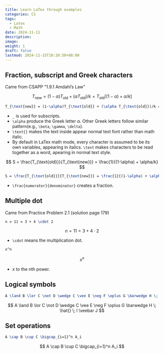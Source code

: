 ```yaml
---
title: Learn LaTex through examples
categories: CS
tags:
  - Latex
  - Math
date: 2024-11-11
description: 
image: 
weight: 1
draft: false
lastmod: 2024-11-15T10:20:50+08:00
---
```

## Fraction, subscript and Greek characters

Came from CSAPP "1.9.1 Amdahl’s Law"

$$
T_{\text{new}} = (1-\alpha)T_{\text{old}} + (\alpha T_{\text{old}})/k = T_{\text{old}}[(1-\alpha) + \alpha/k]
$$

```latex
T_{\text{new}} = (1-\alpha)T_{\text{old}} + (\alpha T_{\text{old}})/k = T_{\text{old}}[(1-\alpha) + \alpha/k]
```

- `_` is used for subscripts.
- `\alpha` produce the Greek letter α. Other Greek letters follow similar pattern(e.g., `\beta`, `\gamma`, `\delta`).
- `\text{}` makes the text inside appear normal text font rather than math italic.
- By default in LaTex math mode, every character is assumed to be its own variables, appearing in italics. `\text` makes characters to be read together as a word, apearing in normal text style.


$$
S = \frac{T_{\text{old}}}{T_{\text{new}}} = \frac{1}{(1-\alpha) + \alpha/k}
$$

```latex
S = \frac{T_{\text{old}}}{T_{\text{new}}} = \frac{1}{(1-\alpha) + \alpha/k}
```

- `\frac{numerator}{denominator}` creates a fraction. 


## Multiple dot

Came from Practice Problem 2.1 (solution page 179)

```latex
n = 11 = 3 + 4 \cdot 2
```
$$
n = 11 = 3 + 4 \cdot 2
$$
- `\cdot` means the multiplication dot.


```latex
x^n
```
$$
x^n
$$
- x to the nth power.

## Logical symbols

```latex
A \land B \lor C \not D \wedge C \vee E \neg F \oplus G \barwedge H \; \hat{} \; I  \veebar J
```

$$
A \land B \lor C \not D \wedge C \vee E \neg F \oplus G \barwedge H \; \hat{} \; I  \veebar J
$$

## Set operations

```latex
A \cap B \cup C \bigcap_{i=1}^n A_i
```

$$
A \cap B \cup C \bigcap_{i=1}^n A_i
$$
